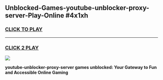 
## Unblocked-Games-youtube-unblocker-proxy-server-Play-Online #4x1xh
<h3>
<a href="https://news.freeplayer.one?title=youtube-unblocker-proxy-server&ref=3">CLICK TO PLAY</a></h3>
<hr>

<h3>
<a href="https://news.freeplayer.one?title=youtube-unblocker-proxy-server&ref=3">CLICK 2 PLAY</a>
  
</h3>

<a href="https://news.freeplayer.one?title=youtube-unblocker-proxy-server&ref=3"><img src="https://clearcache.store/games.png"></a>


**youtube-unblocker-proxy-server games unblocked: Your Gateway to Fun and Accessible Online Gaming**
